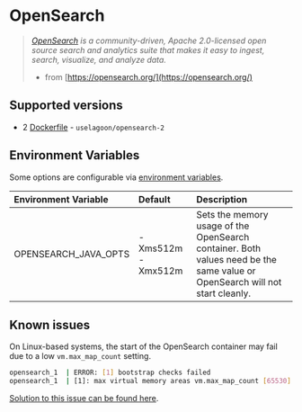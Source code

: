 # OpenSearch

> [_OpenSearch_](https://opensearch.org/) _is a community-driven, Apache 2.0-licensed open source search and analytics suite that makes it easy to ingest, search, visualize, and analyze data._
>
> * from [https://opensearch.org/](https://opensearch.org/)

## Supported versions

* 2 [Dockerfile](https://github.com/uselagoon/lagoon-images/blob/main/images/opensearch/2.Dockerfile) - `uselagoon/opensearch-2`

## Environment Variables

Some options are configurable via [environment
variables](../concepts-advanced/environment-variables.md).

| Environment Variable | Default           | Description                                                                                                                 |
| :------------------- | :---------------- | :-------------------------------------------------------------------------------------------------------------------------  |
| OPENSEARCH_JAVA_OPTS | -Xms512m -Xmx512m | Sets the memory usage of the OpenSearch container. Both values need be the same value or OpenSearch will not start cleanly. |

## Known issues

On Linux-based systems, the start of the OpenSearch container may fail due to a low `vm.max_map_count` setting.

```bash title="Error"
opensearch_1  | ERROR: [1] bootstrap checks failed
opensearch_1  | [1]: max virtual memory areas vm.max_map_count [65530] is too low, increase to at least [262144]
```

[Solution to this issue can be found here](https://opensearch.org/docs/latest/opensearch/install/important-settings/).
